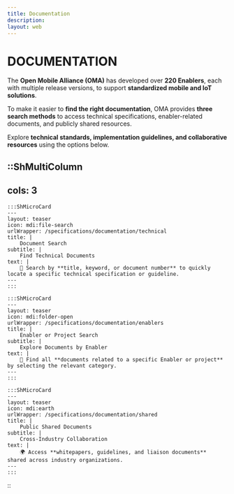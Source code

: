 ```yaml
---
title: Documentation
description:
layout: web
---
```


# DOCUMENTATION

The **Open Mobile Alliance (OMA)** has developed over **220 Enablers**, each with multiple release versions, to support **standardized mobile and IoT solutions**.  

To make it easier to **find the right documentation**, OMA provides **three search methods** to access technical specifications, enabler-related documents, and publicly shared resources.  

Explore **technical standards, implementation guidelines, and collaborative resources** using the options below.

::ShMultiColumn
---
cols: 3
---

    :::ShMicroCard
    ---
    layout: teaser
    icon: mdi:file-search
    urlWrapper: /specifications/documentation/technical
    title: |
        Document Search
    subtitle: |
        Find Technical Documents
    text: |
        🔎 Search by **title, keyword, or document number** to quickly locate a specific technical specification or guideline.
    ---
    :::

    :::ShMicroCard
    ---
    layout: teaser
    icon: mdi:folder-open
    urlWrapper: /specifications/documentation/enablers
    title: |
        Enabler or Project Search
    subtitle: |
        Explore Documents by Enabler
    text: |
        📂 Find all **documents related to a specific Enabler or project** by selecting the relevant category.
    ---
    :::    

    :::ShMicroCard
    ---
    layout: teaser
    icon: mdi:earth
    urlWrapper: /specifications/documentation/shared
    title: |
        Public Shared Documents
    subtitle: |
        Cross-Industry Collaboration
    text: |
        🌍 Access **whitepapers, guidelines, and liaison documents** shared across industry organizations.
    ---
    ::: 

::
